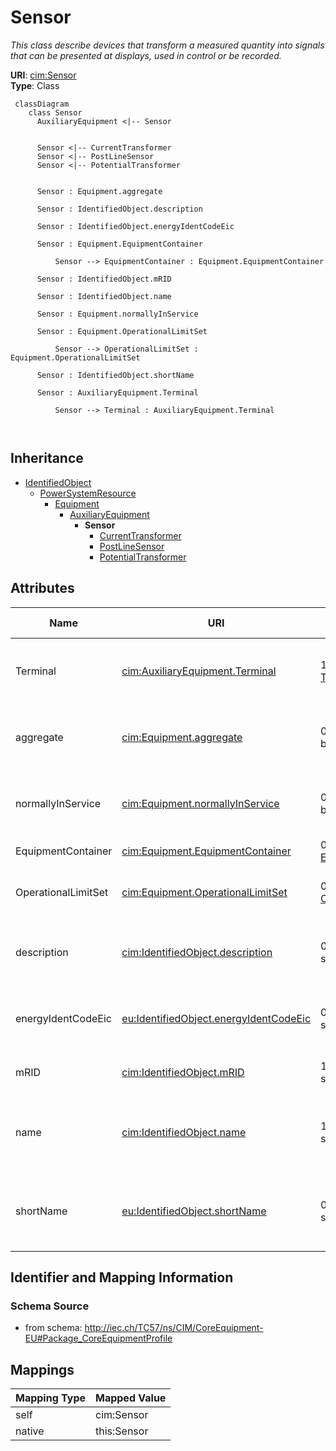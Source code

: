 # Sensor


_This class describe devices that transform a measured quantity into signals that can be presented at displays, used in control or be recorded._





**URI**: [cim:Sensor](http://iec.ch/TC57/CIM100#Sensor)<br />
**Type**: Class




```mermaid
 classDiagram
    class Sensor
      AuxiliaryEquipment <|-- Sensor
      

      Sensor <|-- CurrentTransformer
      Sensor <|-- PostLineSensor
      Sensor <|-- PotentialTransformer
      
      
      Sensor : Equipment.aggregate
        
      Sensor : IdentifiedObject.description
        
      Sensor : IdentifiedObject.energyIdentCodeEic
        
      Sensor : Equipment.EquipmentContainer
        
          Sensor --> EquipmentContainer : Equipment.EquipmentContainer
        
      Sensor : IdentifiedObject.mRID
        
      Sensor : IdentifiedObject.name
        
      Sensor : Equipment.normallyInService
        
      Sensor : Equipment.OperationalLimitSet
        
          Sensor --> OperationalLimitSet : Equipment.OperationalLimitSet
        
      Sensor : IdentifiedObject.shortName
        
      Sensor : AuxiliaryEquipment.Terminal
        
          Sensor --> Terminal : AuxiliaryEquipment.Terminal
        
      
```





## Inheritance
* [IdentifiedObject](IdentifiedObject.md)
    * [PowerSystemResource](PowerSystemResource.md)
        * [Equipment](Equipment.md)
            * [AuxiliaryEquipment](AuxiliaryEquipment.md)
                * **Sensor**
                    * [CurrentTransformer](CurrentTransformer.md)
                    * [PostLineSensor](PostLineSensor.md)
                    * [PotentialTransformer](PotentialTransformer.md)



## Attributes


| Name | URI | Cardinality and Range | Description | Inheritance |
| ---  | --- | --- | --- | --- |
| Terminal | [cim:AuxiliaryEquipment.Terminal](http://iec.ch/TC57/CIM100#AuxiliaryEquipment.Terminal) | 1..1 <br />  [Terminal](Terminal.md)  | The Terminal at the equipment where the AuxiliaryEquipment is attached | [AuxiliaryEquipment](AuxiliaryEquipment.md) |
| aggregate | [cim:Equipment.aggregate](http://iec.ch/TC57/CIM100#Equipment.aggregate) | 0..1 <br />  boolean  | The aggregate flag provides an alternative way of representing an aggregated ... | [Equipment](Equipment.md) |
| normallyInService | [cim:Equipment.normallyInService](http://iec.ch/TC57/CIM100#Equipment.normallyInService) | 0..1 <br />  boolean  | Specifies the availability of the equipment under normal operating conditions | [Equipment](Equipment.md) |
| EquipmentContainer | [cim:Equipment.EquipmentContainer](http://iec.ch/TC57/CIM100#Equipment.EquipmentContainer) | 0..1 <br />  [EquipmentContainer](EquipmentContainer.md)  | Container of this equipment | [Equipment](Equipment.md) |
| OperationalLimitSet | [cim:Equipment.OperationalLimitSet](http://iec.ch/TC57/CIM100#Equipment.OperationalLimitSet) | 0..* <br />  [OperationalLimitSet](OperationalLimitSet.md)  | The operational limit sets associated with this equipment | [Equipment](Equipment.md) |
| description | [cim:IdentifiedObject.description](http://iec.ch/TC57/CIM100#IdentifiedObject.description) | 0..1 <br />  string  | The description is a free human readable text describing or naming the object | [IdentifiedObject](IdentifiedObject.md) |
| energyIdentCodeEic | [eu:IdentifiedObject.energyIdentCodeEic](http://iec.ch/TC57/CIM100-European#IdentifiedObject.energyIdentCodeEic) | 0..1 <br />  string  | The attribute is used for an exchange of the EIC code (Energy identification ... | [IdentifiedObject](IdentifiedObject.md) |
| mRID | [cim:IdentifiedObject.mRID](http://iec.ch/TC57/CIM100#IdentifiedObject.mRID) | 1..1 <br />  string  | Master resource identifier issued by a model authority | [IdentifiedObject](IdentifiedObject.md) |
| name | [cim:IdentifiedObject.name](http://iec.ch/TC57/CIM100#IdentifiedObject.name) | 1..1 <br />  string  | The name is any free human readable and possibly non unique text naming the o... | [IdentifiedObject](IdentifiedObject.md) |
| shortName | [eu:IdentifiedObject.shortName](http://iec.ch/TC57/CIM100-European#IdentifiedObject.shortName) | 0..1 <br />  string  | The attribute is used for an exchange of a human readable short name with len... | [IdentifiedObject](IdentifiedObject.md) |









## Identifier and Mapping Information







### Schema Source


* from schema: http://iec.ch/TC57/ns/CIM/CoreEquipment-EU#Package_CoreEquipmentProfile





## Mappings

| Mapping Type | Mapped Value |
| ---  | ---  |
| self | cim:Sensor |
| native | this:Sensor |





